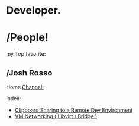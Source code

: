 # Developer.

# /People!
my Top favorite:
## /Josh Rosso
Home.[Channel:](https://www.youtube.com/@joshrosso)

index:
- [Clipboard Sharing to a Remote Dev Environment](https://youtu.be/QzY8TvYAazE)
- [VM Networking ( Libvirt / Bridge )](https://youtu.be/6435eNKpyYw)
